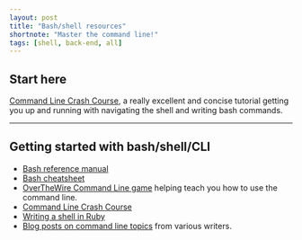 ```yaml
---
layout: post
title: "Bash/shell resources"
shortnote: "Master the command line!"
tags: [shell, back-end, all]
---
```

## Start here
[Command Line Crash Course]([http://cli.learncodethehardway.org/book/), a really excellent and concise tutorial getting you up and running with navigating the shell and writing bash commands.

<hr>

## Getting started with bash/shell/CLI

* [Bash reference manual](http://www.gnu.org/software/bash/manual/bashref.html)
* [Bash cheatsheet](http://cli.learncodethehardway.org/bash_cheat_sheet.pdf)
* [OverTheWire Command Line game](http://overthewire.org/wargames/bandit/) helping teach you how to use the command line.
* [Command Line Crash Course]([http://cli.learncodethehardway.org/book/)
* [Writing a shell in Ruby](http://www.blackbytes.info/2016/07/writing-a-shell-in-ruby/?utm_source=rubyweekly&utm_medium=email)
* [Blog posts on command line topics](https://quickleft.com/blog/tag/command-line/) from various writers.
